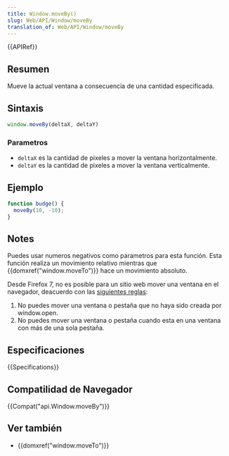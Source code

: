 ```yaml
---
title: Window.moveBy()
slug: Web/API/Window/moveBy
translation_of: Web/API/Window/moveBy
---
```


{{APIRef}}

## Resumen

Mueve la actual ventana a consecuencia de una cantidad especificada.

## Sintaxis

```js
window.moveBy(deltaX, deltaY)
```

### Parametros

- `deltaX` es la cantidad de pixeles a mover la ventana horizontalmente.
- `deltaY` es la cantidad de pixeles a mover la ventana verticalmente.

## Ejemplo

```js
function budge() {
  moveBy(10, -10);
}
```

## Notes

Puedes usar numeros negativos como parametros para esta función. Esta función realiza un movimiento relativo mientras que {{domxref("window.moveTo")}} hace un movimiento absoluto.

Desde Firefox 7, no es posible para un sitio web mover una ventana en el navegador, deacuerdo con las [siguientes reglas](https://bugzilla.mozilla.org/show_bug.cgi?id=565541#c24):

1. No puedes mover una ventana o pestaña que no haya sido creada por window\.open.
2. No puedes mover una ventana o pestaña cuando esta en una ventana con más de una sola pestaña.

## Especificaciones

{{Specifications}}

## Compatilidad de Navegador

{{Compat("api.Window.moveBy")}}

## Ver también

- {{domxref("window.moveTo")}}
